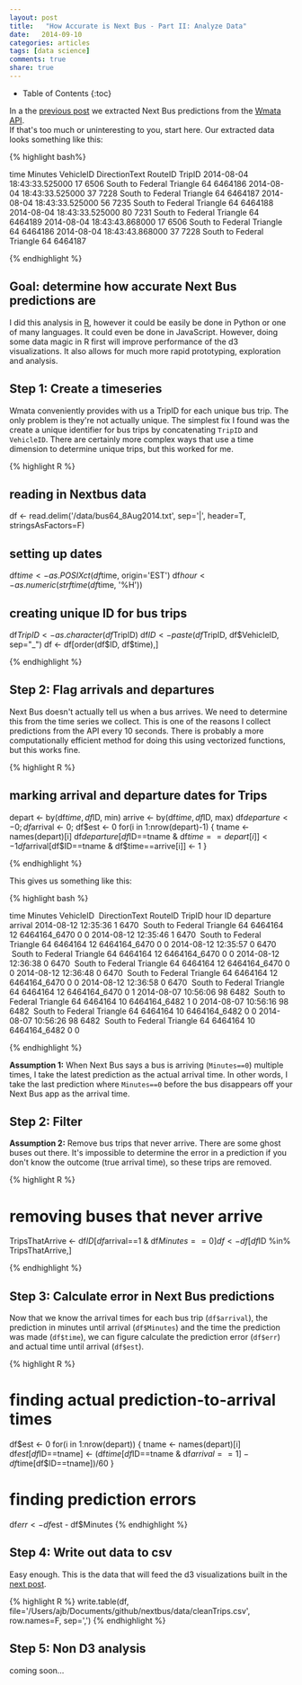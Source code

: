 ```yaml
---
layout: post
title:   "How Accurate is Next Bus - Part II: Analyze Data"
date:   2014-09-10
categories: articles
tags: [data science]
comments: true
share: true
---
```


* Table of Contents
{:toc}

In a the [previous post](/2014-08-12-nextbus1_api) we extracted Next Bus predictions from the [Wmata API](http://developer.wmata.com/).  
If that's too much or uninteresting to you, start here.  Our extracted data looks something like this:

{% highlight bash%}

time                            Minutes  VehicleID  DirectionText                  RouteID  TripID
2014-08-04 18:43:33.525000      17       6506       South to Federal Triangle      64       6464186
2014-08-04 18:43:33.525000      37       7228       South to Federal Triangle      64       6464187
2014-08-04 18:43:33.525000      56       7235       South to Federal Triangle      64       6464188
2014-08-04 18:43:33.525000      80       7231       South to Federal Triangle      64       6464189
2014-08-04 18:43:43.868000      17       6506       South to Federal Triangle      64       6464186
2014-08-04 18:43:43.868000      37       7228       South to Federal Triangle      64       6464187

{% endhighlight %}

## Goal: determine how accurate Next Bus predictions are

I did this analysis in [R](http://www.r-project.org/), however it could be easily be done in Python or one of many languages.  It could even be done in JavaScript.  However, 
doing some data magic in R first will improve performance of the d3 visualizations.  It also allows for much more rapid prototyping, exploration and analysis.


## Step 1: Create a timeseries

Wmata conveniently provides with us a TripID for each unique bus trip.  The only problem is they're not actually unique.
The simplest fix I found was the create a unique identifier for bus trips by concatenating `TripID` and `VehicleID`.
There are certainly more complex ways that use a time dimension to determine unique trips, but this worked for me.

{% highlight R %}
## reading in Nextbus data
df <- read.delim('/data/bus64_8Aug2014.txt', sep='|', header=T, stringsAsFactors=F)

## setting up dates
df$time <- as.POSIXct(df$time, origin='EST')
df$hour <- as.numeric(strftime(df$time, '%H'))

## creating unique ID for bus trips
df$TripID <- as.character(df$TripID)
df$ID <- paste(df$TripID, df$VehicleID, sep="_")
df <- df[order(df$ID, df$time),]
 
{% endhighlight %}

## Step 2: Flag arrivals and departures

Next Bus doesn't actually tell us when a bus arrives.  We need to determine this from the time series we collect.
This is one of the reasons I collect predictions from the API every 10 seconds.
There is probably a more computationally efficient method for doing this using vectorized functions, but this works fine.


{% highlight R %}
## marking arrival and departure dates for Trips
depart <- by(df$time, df$ID, min)
arrive <- by(df$time, df$ID, max)
df$departure <- 0; df$arrival <- 0; df$est <- 0
for(i in 1:nrow(depart)-1) {
  tname <- names(depart)[i]
  df$departure[df$ID==tname & df$time==depart[i]] <- 1
  df$arrival[df$ID==tname & df$time==arrive[i]] <- 1
}

{% endhighlight %}

This gives us something like this:

{% highlight bash %}

time                 Minutes  VehicleID  DirectionText              RouteID  TripID   hour  ID            departure  arrival
2014-08-12 12:35:36  1        6470       South to Federal Triangle  64       6464164  12    6464164_6470  0          0
2014-08-12 12:35:46  1        6470       South to Federal Triangle  64       6464164  12    6464164_6470  0          0
2014-08-12 12:35:57  0        6470       South to Federal Triangle  64       6464164  12    6464164_6470  0          0
2014-08-12 12:36:38  0        6470       South to Federal Triangle  64       6464164  12    6464164_6470  0          0
2014-08-12 12:36:48  0        6470       South to Federal Triangle  64       6464164  12    6464164_6470  0          0
2014-08-12 12:36:58  0        6470       South to Federal Triangle  64       6464164  12    6464164_6470  0          1
2014-08-07 10:56:06  98       6482       South to Federal Triangle  64       6464164  10    6464164_6482  1          0
2014-08-07 10:56:16  98       6482       South to Federal Triangle  64       6464164  10    6464164_6482  0          0
2014-08-07 10:56:26  98       6482       South to Federal Triangle  64       6464164  10    6464164_6482  0          0

{% endhighlight %}

**Assumption 1:** When Next Bus says a bus is arriving (`Minutes==0`) multiple times, I take the latest prediction as the actual arrival time.
In other words, I take the last prediction where `Minutes==0` before the bus disappears off your Next Bus app as the arrival time.

## Step 2: Filter
**Assumption 2:** Remove bus trips that never arrive.
There are some ghost buses out there.  It's impossible to determine the error in a prediction if you don't know the outcome (true arrival time), so these trips are removed.


{% highlight R %}

# removing buses that never arrive 
TripsThatArrive <- df$ID[df$arrival==1 & df$Minutes==0]
df <- df[df$ID %in% TripsThatArrive,]

{% endhighlight %}

## Step 3: Calculate error in Next Bus predictions
Now that we know the arrival times for each bus trip (`df$arrival`), the prediction in minutes until arrival (`df$Minutes`) 
and the time the prediction was made (`df$time`), we can figure calculate the prediction error (`df$err`) and actual time until arrival (`df$est`).

{% highlight R %}
# finding actual prediction-to-arrival times
df$est <- 0
for(i in 1:nrow(depart)) {
  tname <- names(depart)[i]
  df$est[df$ID==tname] <- (df$time[df$ID==tname & df$arrival==1] - df$time[df$ID==tname])/60
}

# finding prediction errors
df$err <- df$est - df$Minutes
{% endhighlight %}

## Step 4: Write out data to csv

Easy enough.  This is the data that will feed the d3 visualizations built in the [next post](/2014-09-11-nextbus3_viz).

{% highlight R %}
write.table(df, file='/Users/ajb/Documents/github/nextbus/data/cleanTrips.csv', row.names=F, sep=',')
{% endhighlight %}

## Step 5: Non D3 analysis

coming soon...




<!-- Next to add: 

* make app work on default view
* add a vertical line to the histogram, or highlight the bar or something to indicate where the current selection is
* add hourly window slider at the bottom that allows to see what 5 minutes looks like at midday vs rush hour
* add text to app that says:
    On average: 5 minutes really means 6.5 minutes
    On a late days*: 5 minutes could mean 12 minutes or more
    On an early day*: 5 minutes could mean 4 minutes

    * late days are the latest 10%      of predictions
    * early dats are the earliest 10% of predictions

* add error scatter chart
* add scroll scatter plot (maybe) 
    http://bl.ocks.org/stepheneb/1182434
    http://jsfiddle.net/PyvZ7/7/ -->